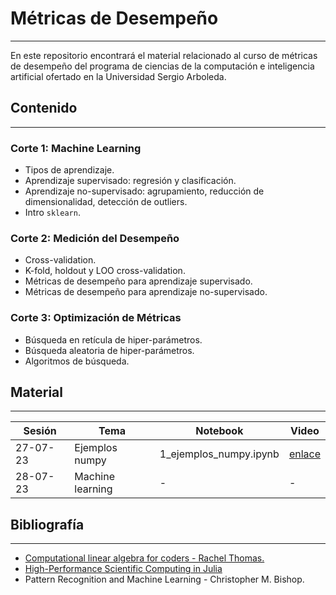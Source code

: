 # Métricas de Desempeño
---

En este repositorio encontrará el material relacionado al curso de métricas de desempeño del programa de ciencias de la computación e inteligencia artificial ofertado en la Universidad Sergio Arboleda.

## Contenido
---

### Corte 1: Machine Learning

- Tipos de aprendizaje.
- Aprendizaje supervisado: regresión y clasificación.
- Aprendizaje no-supervisado: agrupamiento, reducción de dimensionalidad, detección de outliers.
- Intro `sklearn`.

### Corte 2: Medición del Desempeño

- Cross-validation.
- K-fold, holdout y LOO cross-validation.
- Métricas de desempeño para aprendizaje supervisado.
- Métricas de desempeño para aprendizaje no-supervisado.

### Corte 3: Optimización de Métricas

- Búsqueda en retícula de hiper-parámetros.
- Búsqueda aleatoria de hiper-parámetros.
- Algoritmos de búsqueda.

## Material
---

| Sesión | Tema | Notebook | Video |
| --- | --- | --- | --- |
| 27-07-23 | Ejemplos numpy | 1_ejemplos_numpy.ipynb | [enlace](https://drive.google.com/file/d/1V3jDpOvXbY3b4dIWcmlNHrM2Ic0Qjcj8/view?usp=sharing) |
| 28-07-23 | Machine learning | - | - |

## Bibliografía
---

- [Computational linear algebra for coders - Rachel Thomas.](https://github.com/fastai/numerical-linear-algebra)
- [High-Performance Scientific Computing in Julia](https://juselara1.github.io/hpsc.jl/intro.html)
- Pattern Recognition and Machine Learning - Christopher M. Bishop.
